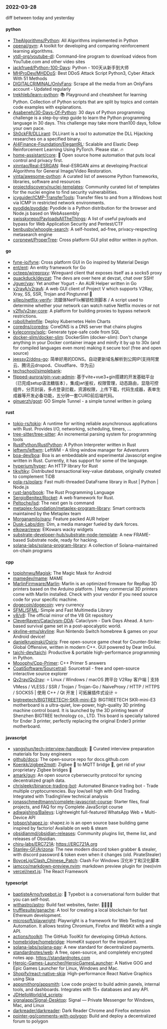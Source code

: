 ### 2022-03-28
diff between today and yesterday

#### python
* [TheAlgorithms/Python](https://github.com/TheAlgorithms/Python): All Algorithms implemented in Python
* [openai/gym](https://github.com/openai/gym): A toolkit for developing and comparing reinforcement learning algorithms.
* [ytdl-org/youtube-dl](https://github.com/ytdl-org/youtube-dl): Command-line program to download videos from YouTube.com and other video sites
* [jackfrued/Python-100-Days](https://github.com/jackfrued/Python-100-Days): Python - 100天从新手到大师
* [MHProDev/MHDDoS](https://github.com/MHProDev/MHDDoS): Best DDoS Attack Script Python3, Cyber Attack With 51 Methods
* [DIGITALCRIMINAL/OnlyFans](https://github.com/DIGITALCRIMINAL/OnlyFans): Scrape all the media from an OnlyFans account - Updated regularly
* [trekhleb/learn-python](https://github.com/trekhleb/learn-python): 📚 Playground and cheatsheet for learning Python. Collection of Python scripts that are split by topics and contain code examples with explanations.
* [Asabeneh/30-Days-Of-Python](https://github.com/Asabeneh/30-Days-Of-Python): 30 days of Python programming challenge is a step-by-step guide to learn the Python programming language in 30 days. This challenge may take more than100 days, follow your own pace.
* [Sh0ckFR/DLLirant](https://github.com/Sh0ckFR/DLLirant): DLLirant is a tool to automatize the DLL Hijacking researches on a specified binary.
* [AI4Finance-Foundation/ElegantRL](https://github.com/AI4Finance-Foundation/ElegantRL): Scalable and Elastic Deep Reinforcement Learning Using PyTorch. Please star. 🔥
* [home-assistant/core](https://github.com/home-assistant/core): 🏡 Open source home automation that puts local control and privacy first.
* [xinntao/Real-ESRGAN](https://github.com/xinntao/Real-ESRGAN): Real-ESRGAN aims at developing Practical Algorithms for General Image/Video Restoration.
* [vinta/awesome-python](https://github.com/vinta/awesome-python): A curated list of awesome Python frameworks, libraries, software and resources
* [projectdiscovery/nuclei-templates](https://github.com/projectdiscovery/nuclei-templates): Community curated list of templates for the nuclei engine to find security vulnerabilities.
* [icyguider/ICMP-TransferTools](https://github.com/icyguider/ICMP-TransferTools): Transfer files to and from a Windows host via ICMP in restricted network environments.
* [pyodide/pyodide](https://github.com/pyodide/pyodide): Pyodide is a Python distribution for the browser and Node.js based on WebAssembly
* [swisskyrepo/PayloadsAllTheThings](https://github.com/swisskyrepo/PayloadsAllTheThings): A list of useful payloads and bypass for Web Application Security and Pentest/CTF
* [benbusby/whoogle-search](https://github.com/benbusby/whoogle-search): A self-hosted, ad-free, privacy-respecting metasearch engine
* [corpnewt/ProperTree](https://github.com/corpnewt/ProperTree): Cross platform GUI plist editor written in python.

#### go
* [fyne-io/fyne](https://github.com/fyne-io/fyne): Cross platform GUI in Go inspired by Material Design
* [ent/ent](https://github.com/ent/ent): An entity framework for Go
* [octeep/wireproxy](https://github.com/octeep/wireproxy): Wireguard client that exposes itself as a socks5 proxy
* [quackduck/devzat](https://github.com/quackduck/devzat): The devs are over here at devzat, chat over SSH!
* [Jguer/yay](https://github.com/Jguer/yay): Yet another Yogurt - An AUR Helper written in Go
* [v2rayA/v2rayA](https://github.com/v2rayA/v2rayA): A web GUI client of Project V which supports V2Ray, Xray, SS, SSR, Trojan and Pingtunnel 🚀
* [sjlleo/netflix-verify](https://github.com/sjlleo/netflix-verify): 流媒体NetFlix解锁检测脚本 / A script used to determine whether your network can watch native Netflix movies or not
* [v2fly/v2ray-core](https://github.com/v2fly/v2ray-core): A platform for building proxies to bypass network restrictions.
* [roboll/helmfile](https://github.com/roboll/helmfile): Deploy Kubernetes Helm Charts
* [coredns/coredns](https://github.com/coredns/coredns): CoreDNS is a DNS server that chains plugins
* [kyleconroy/sqlc](https://github.com/kyleconroy/sqlc): Generate type-safe code from SQL
* [docker-slim/docker-slim](https://github.com/docker-slim/docker-slim): DockerSlim (docker-slim): Don't change anything in your Docker container image and minify it by up to 30x (and for compiled languages even more) making it secure too! (free and open source)
* [jeessy2/ddns-go](https://github.com/jeessy2/ddns-go): 简单好用的DDNS。自动更新域名解析到公网IP(支持阿里云、腾讯云dnspod、Cloudflare、华为云)
* [techschool/simplebank](https://github.com/techschool/simplebank): 
* [flipped-aurora/gin-vue-admin](https://github.com/flipped-aurora/gin-vue-admin): 基于vite+vue3+gin搭建的开发基础平台（已完成setup语法糖版本），集成jwt鉴权，权限管理，动态路由，显隐可控组件，分页封装，多点登录拦截，资源权限，上传下载，代码生成器，表单生成器等开发必备功能，五分钟一套CURD前后端代码。
* [ginuerzh/gost](https://github.com/ginuerzh/gost): GO Simple Tunnel - a simple tunnel written in golang

#### rust
* [tokio-rs/tokio](https://github.com/tokio-rs/tokio): A runtime for writing reliable asynchronous applications with Rust. Provides I/O, networking, scheduling, timers, ...
* [tree-sitter/tree-sitter](https://github.com/tree-sitter/tree-sitter): An incremental parsing system for programming tools
* [RustPython/RustPython](https://github.com/RustPython/RustPython): A Python Interpreter written in Rust
* [leftwm/leftwm](https://github.com/leftwm/leftwm): LeftWM - A tiling window manager for Adventurers
* [boa-dev/boa](https://github.com/boa-dev/boa): Boa is an embeddable and experimental Javascript engine written in Rust. Currently, it has support for some of the language.
* [hyperium/hyper](https://github.com/hyperium/hyper): An HTTP library for Rust
* [tikv/tikv](https://github.com/tikv/tikv): Distributed transactional key-value database, originally created to complement TiDB
* [pola-rs/polars](https://github.com/pola-rs/polars): Fast multi-threaded DataFrame library in Rust | Python | Node.js
* [rust-lang/book](https://github.com/rust-lang/book): The Rust Programming Language
* [SergioBenitez/Rocket](https://github.com/SergioBenitez/Rocket): A web framework for Rust.
* [Peltoche/lsd](https://github.com/Peltoche/lsd): The next gen ls command
* [metaplex-foundation/metaplex-program-library](https://github.com/metaplex-foundation/metaplex-program-library): Smart contracts maintained by the Metaplex team
* [Morganamilo/paru](https://github.com/Morganamilo/paru): Feature packed AUR helper
* [Dusk-Labs/dim](https://github.com/Dusk-Labs/dim): Dim, a media manager fueled by dark forces.
* [elkowar/eww](https://github.com/elkowar/eww): ElKowars wacky widgets
* [substrate-developer-hub/substrate-node-template](https://github.com/substrate-developer-hub/substrate-node-template): A new FRAME-based Substrate node, ready for hacking.
* [solana-labs/solana-program-library](https://github.com/solana-labs/solana-program-library): A collection of Solana-maintained on-chain programs

#### cpp
* [topjohnwu/Magisk](https://github.com/topjohnwu/Magisk): The Magic Mask for Android
* [mamedev/mame](https://github.com/mamedev/mame): MAME
* [MarlinFirmware/Marlin](https://github.com/MarlinFirmware/Marlin): Marlin is an optimized firmware for RepRap 3D printers based on the Arduino platform. | Many commercial 3D printers come with Marlin installed. Check with your vendor if you need source code for your specific machine.
* [dogecoin/dogecoin](https://github.com/dogecoin/dogecoin): very currency
* [SFML/SFML](https://github.com/SFML/SFML): Simple and Fast Multimedia Library
* [v8/v8](https://github.com/v8/v8): The official mirror of the V8 Git repository
* [CleverRaven/Cataclysm-DDA](https://github.com/CleverRaven/Cataclysm-DDA): Cataclysm - Dark Days Ahead. A turn-based survival game set in a post-apocalyptic world.
* [skyline-emu/skyline](https://github.com/skyline-emu/skyline): Run Nintendo Switch homebrew & games on your Android device!
* [danielkrupinski/Osiris](https://github.com/danielkrupinski/Osiris): Free open-source game cheat for Counter-Strike: Global Offensive, written in modern C++. GUI powered by Dear ImGui.
* [taichi-dev/taichi](https://github.com/taichi-dev/taichi): Productive & portable high-performance programming in Python.
* [Mooophy/Cpp-Primer](https://github.com/Mooophy/Cpp-Primer): C++ Primer 5 answers
* [CoatiSoftware/Sourcetrail](https://github.com/CoatiSoftware/Sourcetrail): Sourcetrail - free and open-source interactive source explorer
* [Qv2ray/Qv2ray](https://github.com/Qv2ray/Qv2ray): ⭐ Linux / Windows / macOS 跨平台 V2Ray 客户端 | 支持 VMess / VLESS / SSR / Trojan / Trojan-Go / NaiveProxy / HTTP / HTTPS / SOCKS5 | 使用 C++ / Qt 开发 | 可拓展插件式设计 ⭐
* [bigtreetech/BIGTREETECH-SKR-mini-E3](https://github.com/bigtreetech/BIGTREETECH-SKR-mini-E3): BIGTREETECH SKR-mini-E3 motherboard is a ultra-quiet, low-power, high-quality 3D printing machine control board. It is launched by the 3D printing team of Shenzhen BIGTREE technology co., LTD. This board is specially tailored for Ender 3 printer, perfectly replacing the original Ender3 printer motherboard.

#### javascript
* [yangshun/tech-interview-handbook](https://github.com/yangshun/tech-interview-handbook): 💯 Curated interview preparation materials for busy engineers
* [github/docs](https://github.com/github/docs): The open-source repo for docs.github.com
* [Koenkk/zigbee2mqtt](https://github.com/Koenkk/zigbee2mqtt): Zigbee 🐝 to MQTT bridge 🌉, get rid of your proprietary Zigbee bridges 🔨
* [amark/gun](https://github.com/amark/gun): An open source cybersecurity protocol for syncing decentralized graph data.
* [chrisleekr/binance-trading-bot](https://github.com/chrisleekr/binance-trading-bot): Automated Binance trading bot - Trade multiple cryptocurrencies. Buy low/sell high with Grid Trading. Integrated with TradingView technical analysis
* [jonasschmedtmann/complete-javascript-course](https://github.com/jonasschmedtmann/complete-javascript-course): Starter files, final projects, and FAQ for my Complete JavaScript course
* [adiwajshing/Baileys](https://github.com/adiwajshing/Baileys): Lightweight full-featured WhatsApp Web + Multi-Device API
* [tobspr/shapez.io](https://github.com/tobspr/shapez.io): shapez.io is an open source base building game inspired by factorio! Available on web & steam
* [obsidianmd/obsidian-releases](https://github.com/obsidianmd/obsidian-releases): Community plugins list, theme list, and releases of Obsidian.
* [chiru-labs/ERC721A](https://github.com/chiru-labs/ERC721A): https://ERC721A.org
* [Stanley-GF/Arizona](https://github.com/Stanley-GF/Arizona): The new modern discord token grabber & stealer, with discord password & token even when it changes (old. PirateStealer)
* [BoyceLig/Clash_Chinese_Patch](https://github.com/BoyceLig/Clash_Chinese_Patch): Clash For Windows 汉化补丁和汉化脚本
* [iamcco/markdown-preview.nvim](https://github.com/iamcco/markdown-preview.nvim): markdown preview plugin for (neo)vim
* [vercel/next.js](https://github.com/vercel/next.js): The React Framework

#### typescript
* [baptisteArno/typebot.io](https://github.com/baptisteArno/typebot.io): 💬 Typebot is a conversational form builder that you can self-host.
* [withastro/astro](https://github.com/withastro/astro): Build fast websites, faster. 🚀🧑‍🚀✨
* [trufflesuite/ganache](https://github.com/trufflesuite/ganache): A tool for creating a local blockchain for fast Ethereum development.
* [microsoft/playwright](https://github.com/microsoft/playwright): Playwright is a framework for Web Testing and Automation. It allows testing Chromium, Firefox and WebKit with a single API.
* [actions/toolkit](https://github.com/actions/toolkit): The GitHub ToolKit for developing GitHub Actions.
* [homebridge/homebridge](https://github.com/homebridge/homebridge): HomeKit support for the impatient.
* [solana-labs/solana-pay](https://github.com/solana-labs/solana-pay): A new standard for decentralized payments.
* [standardnotes/web](https://github.com/standardnotes/web): A free, open-source, and completely encrypted notes app. https://standardnotes.com
* [Heroic-Games-Launcher/HeroicGamesLauncher](https://github.com/Heroic-Games-Launcher/HeroicGamesLauncher): A Native GOG and Epic Games Launcher for Linux, Windows and Mac.
* [Shopify/react-native-skia](https://github.com/Shopify/react-native-skia): High-performance React Native Graphics using Skia
* [appsmithorg/appsmith](https://github.com/appsmithorg/appsmith): Low code project to build admin panels, internal tools, and dashboards. Integrates with 15+ databases and any API.
* [JDHelloWorld/jd_scripts](https://github.com/JDHelloWorld/jd_scripts): 
* [signalapp/Signal-Desktop](https://github.com/signalapp/Signal-Desktop): Signal — Private Messenger for Windows, Mac, and Linux
* [darkreader/darkreader](https://github.com/darkreader/darkreader): Dark Reader Chrome and Firefox extension
* [pointer-gg/comments-with-polygon](https://github.com/pointer-gg/comments-with-polygon): Build and deploy a decentralized forum to polygon
